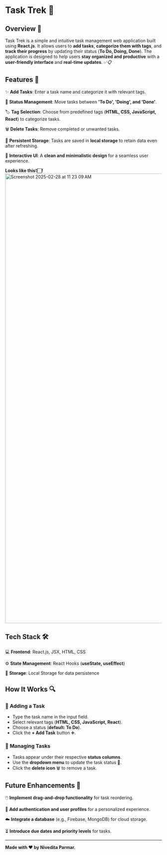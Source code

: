 # Task Trek 📝

## Overview 🌟

Task Trek is a simple and intuitive task management web application built using **React.js**. 
It allows users to **add tasks**, **categorize them with tags**, and **track their progress** by updating their status (**To Do, Doing, Done**). 
The application is designed to help users **stay organized and productive** with a **user-friendly interface** and **real-time updates**. ✅📋

## Features 🚀

✨ **Add Tasks**: Enter a task name and categorize it with relevant tags.

🔄 **Status Management**: Move tasks between **'To Do', 'Doing', and 'Done'**.

🏷️ **Tag Selection**: Choose from predefined tags (**HTML, CSS, JavaScript, React**) to categorize tasks.

🗑️ **Delete Tasks**: Remove completed or unwanted tasks.

💾 **Persistent Storage**: Tasks are saved in **local storage** to retain data even after refreshing.

🎨 **Interactive UI**: A **clean and minimalistic design** for a seamless user experience.

**Looks like this👇🏻!**
<img width="1440" alt="Screenshot 2025-02-28 at 11 23 09 AM" src="https://github.com/user-attachments/assets/d9aad20f-629f-44f4-8dc2-190b2dc4a456" />


## Tech Stack 🛠️

💻 **Frontend**: React.js, JSX, HTML, CSS

⚙️ **State Management**: React Hooks (**useState, useEffect**)

💾 **Storage**: Local Storage for data persistence

## How It Works 🔍

### 📝 **Adding a Task**

- Type the task name in the input field.
- Select relevant tags (**HTML, CSS, JavaScript, React**).
- Choose a status (**default: To Do**).
- Click the **+ Add Task** button ➕.

### 📌 **Managing Tasks**

- Tasks appear under their respective **status columns**.
- Use the **dropdown menu** to update the task status 🔄.
- Click the **delete icon** 🗑️ to remove a task.

## Future Enhancements 🔮

🖱️ **Implement drag-and-drop functionality** for task reordering.

🔑 **Add authentication and user profiles** for a personalized experience.

☁️ **Integrate a database** (e.g., Firebase, MongoDB) for cloud storage.

⏳ **Introduce due dates and priority levels** for tasks.

---

**Made with ❤️ by Nivedita Parmar.**

